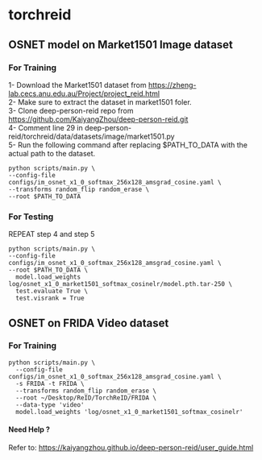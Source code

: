 # torchreid

## OSNET model on Market1501 Image dataset   
### For Training    
1- Download the Market1501 dataset from https://zheng-lab.cecs.anu.edu.au/Project/project_reid.html   
2- Make sure to extract the dataset in market1501 foler.         
3- Clone deep-person-reid repo from https://github.com/KaiyangZhou/deep-person-reid.git   
4- Comment line 29 in deep-person-reid/torchreid/data/datasets/image/market1501.py    
5- Run the following command after replacing $PATH_TO_DATA with the actual path to the dataset.    

```
python scripts/main.py \
--config-file configs/im_osnet_x1_0_softmax_256x128_amsgrad_cosine.yaml \
--transforms random_flip random_erase \
--root $PATH_TO_DATA
```
### For Testing    

REPEAT step 4 and step 5

```
python scripts/main.py \
--config-file configs/im_osnet_x1_0_softmax_256x128_amsgrad_cosine.yaml \
--root $PATH_TO_DATA \
  model.load_weights log/osnet_x1_0_market1501_softmax_cosinelr/model.pth.tar-250 \
  test.evaluate True \
  test.visrank = True 
```


## OSNET on FRIDA Video dataset  
### For Training   
```
python scripts/main.py \     
  --config-file configs/im_osnet_x1_0_softmax_256x128_amsgrad_cosine.yaml \    
  -s FRIDA -t FRIDA \    
  --transforms random_flip random_erase \     
  --root ~/Desktop/ReID/TorchReID/FRIDA \     
  --data-type 'video'   
  model.load_weights 'log/osnet_x1_0_market1501_softmax_cosinelr'    
```
#### Need Help ?      
Refer to: https://kaiyangzhou.github.io/deep-person-reid/user_guide.html
